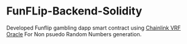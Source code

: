# FunFLip-Backend-Solidity
Developed Funflip gambling dapp smart contract using [Chainlink VRF Oracle](https://docs.chain.link/docs/chainlink-vrf) For Non psuedo Random Numbers generation.
